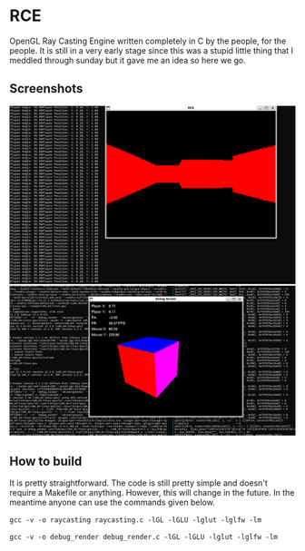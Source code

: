 # RCE
OpenGL Ray Casting Engine written completely in C by the people, for the people.
It is still in a very early stage since this was a stupid little thing that I meddled through sunday but it gave me an idea so here we go.

## Screenshots

![Main RCE Engine running a maze](https://github.com/Schwarzemann/RCE/blob/main/doc/screenshot_1.png)
![Debug Renderer doing its job](https://github.com/Schwarzemann/RCE/blob/main/doc/screenshot_2.png)

## How to build
It is pretty straightforward. The code is still pretty simple and doesn't require a Makefile or anything.
However, this will change in the future. In the meantime anyone can use the commands given below.

```
gcc -v -o raycasting raycasting.c -lGL -lGLU -lglut -lglfw -lm
```
```
gcc -v -o debug_render debug_render.c -lGL -lGLU -lglut -lglfw -lm
```
